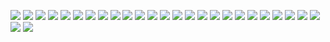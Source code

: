 ![](./IMAGES3/x01.jpg)
![](./IMAGES3/z01.png)
![](./IMAGES3/x02.jpg)
![](./IMAGES3/z02.png)
![](./IMAGES3/x03.jpg)
![](./IMAGES3/z03.png)
![](./IMAGES3/z04.png)
![](./IMAGES3/z05.png)
![](./IMAGES3/z06.png)
![](./IMAGES3/z07.png)
![](./IMAGES3/z08.png)
![](./IMAGES3/z09.png)
![](./IMAGES3/z10.png)
![](./IMAGES3/z11.png)
![](./IMAGES3/z12.png)
![](./IMAGES3/z13.png)
![](./IMAGES3/z14.png)
![](./IMAGES3/z15.png)
![](./IMAGES3/z16.png)
![](./IMAGES3/z17.png)
![](./IMAGES3/z18.png)
![](./IMAGES3/z19.png)
![](./IMAGES3/z20.png)
![](./IMAGES3/z21.png)
![](./IMAGES3/z22.png)
![](./IMAGES3/z23.png)
![](./IMAGES3/z24.png)


